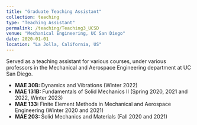 ```yaml
---
title: "Graduate Teaching Assistant"
collection: teaching
type: "Teaching Assistant"
permalink: /teaching/Teaching3_UCSD
venue: "Mechanical Engineering, UC San Diego"
date: 2020-01-01
location: "La Jolla, California, US"
---
```


Served as a teaching assistant for various courses, under various professors in the Mechanical and Aerospace Engineering department at UC San Diego.

* <b> MAE 30B: </b> Dynamics and Vibrations (Winter 2022)
* <b> MAE 131B: </b> Fundamentals of Solid Mechanics II (Spring 2020, 2021 and 2022, Winter 2023)
* <b> MAE 133: </b> Finite Element Methods in Mechanical and Aerospace Engineering (Winter 2020 and 2021)
* <b> MAE 203: </b> Solid Mechanics and Materials (Fall 2020 and 2021)

